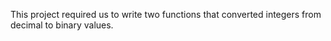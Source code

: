 This project required us to write two functions that converted integers from decimal to binary values.